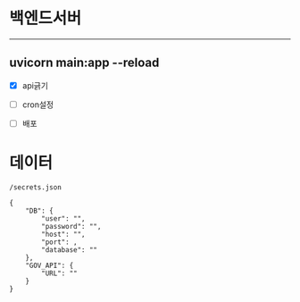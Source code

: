 # 백엔드서버
---
uvicorn main:app --reload
---
- [x] api긁기 
- [ ] cron설정 
- [ ] 배포


# 데이터
`/secrets.json`
``` 
{
    "DB": {
        "user": "",
        "password": "",
        "host": "",
        "port": ,
        "database": ""
    },
    "GOV_API": {
        "URL": ""
    }
}
```
